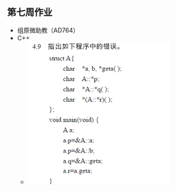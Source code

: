 ## 第七周作业
+ 组原微助教（AD764）
+ C++ 
  + ![](https://github.com/HUST-ACM1501/Homework/blob/master/picture/4.9.png?raw=true)
